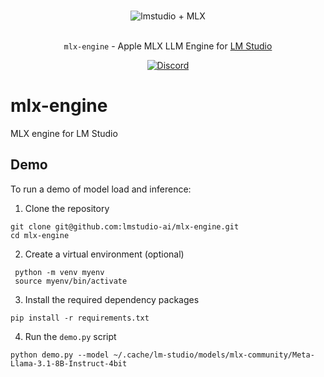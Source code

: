 <p align="center">
  <br/>
  <picture> 
    <img alt="lmstudio + MLX" src="https://github.com/user-attachments/assets/4a7e8a2a-59e0-46d1-a5ad-55c0b51a10a0">

  </picture>
  <br/>
  <br/>
</p>

<p align="center"><bold><code>mlx-engine</code> - Apple MLX LLM Engine for <a href="https://lmstudio.ai/">LM Studio</a></bold></p>
<p align="center"><a href="https://discord.gg/aPQfnNkxGC"><img alt="Discord" src="https://img.shields.io/discord/1110598183144399058?logo=discord&style=flat&logoColor=white"></a></p>

# mlx-engine
MLX engine for LM Studio

## Demo
To run a demo of model load and inference:
1. Clone the repository
```
git clone git@github.com:lmstudio-ai/mlx-engine.git
cd mlx-engine
```
2. Create a virtual environment (optional)
```
 python -m venv myenv
 source myenv/bin/activate
```
3. Install the required dependency packages
```
pip install -r requirements.txt
```
4. Run the `demo.py` script
```
python demo.py --model ~/.cache/lm-studio/models/mlx-community/Meta-Llama-3.1-8B-Instruct-4bit 
```
